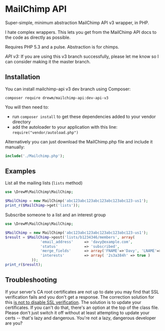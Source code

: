 MailChimp API
=============

Super-simple, minimum abstraction MailChimp API v3 wrapper, in PHP.

I hate complex wrappers. This lets you get from the MailChimp API docs to the code as directly as possible.

Requires PHP 5.3 and a pulse. Abstraction is for chimps.

*API v3:* If you are using this v3 branch successfully, please let me know so I can consider making it the master branch.

Installation
------------

You can install mailchimp-api v3 dev branch using Composer:

```
composer require drewm/mailchimp-api:dev-api-v3
```

You will then need to:
* run ``composer install`` to get these dependencies added to your vendor directory
* add the autoloader to your application with this line: ``require("vendor/autoload.php")``

Alternatively you can just download the MailChimp.php file and include it manually:

```php
include('./Mailchimp.php'); 
```

Examples
--------

List all the mailing lists (`lists` method)

```php
use \DrewM\MailChimp\MailChimp;

$MailChimp = new MailChimp('abc123abc123abc123abc123abc123-us1');
print_r($MailChimp->get('lists'));
```

Subscribe someone to a list and an interest group

```php
use \DrewM\MailChimp\MailChimp;

$MailChimp = new MailChimp('abc123abc123abc123abc123abc123-us1');
$result = $MailChimp->post('lists/b1234346/members', array(
				'email_address'     => 'davy@example.com',
				'status'			=> 'subscribed',
				'merge_fields'      => array('FNAME'=>'Davy', 'LNAME'=>'Jones'),
				'interests' 		=> array( '2s3a384h' => true )
			));
print_r($result);
```

Troubleshooting
---------------

If your server's CA root certificates are not up to date you may find that SSL verification fails and you don't get a response. The correction solution for this [is not to disable SSL verification](http://snippets.webaware.com.au/howto/stop-turning-off-curlopt_ssl_verifypeer-and-fix-your-php-config/). The solution is to update your certificates. If you can't do that, there's an option at the top of the class file. Please don't just switch it off without at least attempting to update your certs -- that's lazy and dangerous. You're not a lazy, dangerous developer are you?